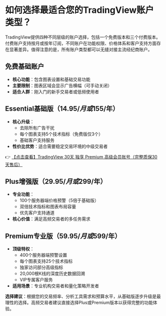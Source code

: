 # 如何选择最适合您的TradingView账户类型？

TradingView提供四种不同层级的账户选择，包括一个免费版本和三个付费版本。付费账户支持按月或按年订阅，不同账户在功能权限、价格体系和客户支持方面存在显著差异。值得注意的是，所有账户类型都可以无缝对接主流经纪商账户。

## 免费基础账户

- **核心功能**：包含图表设置和基础交易功能
- **主要限制**：图表区域会显示广告横幅（可手动关闭）
- **适合人群**：刚入门的新手交易者或低频使用者

## Essential基础版（$14.95/月或$155/年）

- **核心升级**：
  - 去除所有广告干扰
  - 每个图表支持5个技术指标（免费版仅3个）
  - 基础客户支持服务
- **性价比优势**：适合需要稳定交易环境的中级交易者

👉 [【点击查看】TradingView 30天 独享 Premium 高级会员账号（完整质保30天售后）](https://bit.ly/TradingView-Pro)

## Plus增强版（$29.95/月或$299/年）

- **专业功能**：
  - 100个服务器端价格预警（5倍于基础版）
  - 双倍技术指标和图表布局容量
  - 优先客户支持通道
- **核心价值**：满足高频交易者的多任务需求

## Premium专业版（$59.95/月或$599/年）

- **顶级特权**：
  - 400个服务器端预警设置
  - 每个图表支持25个技术指标
  - 独家访问部分高级指标
  - 20,000根K线的深度历史数据回溯
  - VIP专属客户服务
- **适用场景**：专业机构交易者和量化策略开发者

**选择建议**：根据您的交易频率、分析工具需求和预算水平，从基础版逐步升级是最理性的选择。高频交易者建议直接选择Plus或Premium版本以获得完整的功能体验。